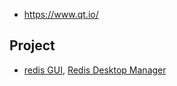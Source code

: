 - https://www.qt.io/


## Project
- [redis GUI](redis#gui), [Redis Desktop Manager](https://github.com/uglide/RedisDesktopManager/)
